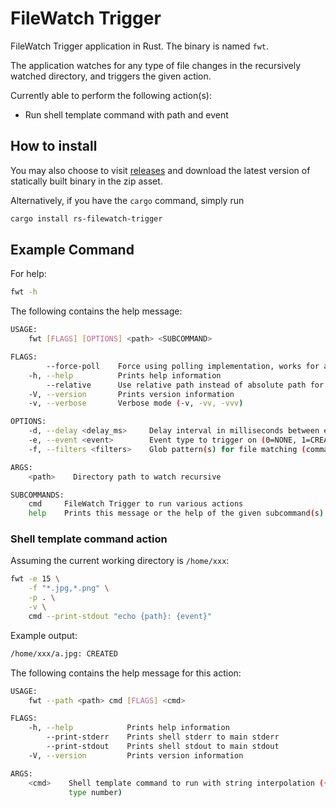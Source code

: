 # FileWatch Trigger

FileWatch Trigger application in Rust. The binary is named `fwt`.

The application watches for any type of file changes in the recursively watched
directory, and triggers the given action.

Currently able to perform the following action(s):

- Run shell template command with path and event

## How to install

You may also choose to visit
[releases](https://github.com/guangie88/rs-filewatch-trigger/releases)
and download the latest version of statically built binary in the zip asset.

Alternatively, if you have the `cargo` command, simply run

```bash
cargo install rs-filewatch-trigger
```

## Example Command

For help:

```bash
fwt -h
```

The following contains the help message:

```bash
USAGE:
    fwt [FLAGS] [OPTIONS] <path> <SUBCOMMAND>

FLAGS:
        --force-poll    Force using polling implementation, works for any platform
    -h, --help          Prints help information
        --relative      Use relative path instead of absolute path for path matches
    -V, --version       Prints version information
    -v, --verbose       Verbose mode (-v, -vv, -vvv)

OPTIONS:
    -d, --delay <delay_ms>     Delay interval in milliseconds between each file watch detection [default: 1000]
    -e, --event <event>        Event type to trigger on (0=NONE, 1=CREATED, 2=DELETED, 4=MODIFIED, 8=MOVED) [default: 1]
    -f, --filters <filters>    Glob pattern(s) for file matching (comma delimited) [default: *.*]

ARGS:
    <path>    Directory path to watch recursive

SUBCOMMANDS:
    cmd     FileWatch Trigger to run various actions
    help    Prints this message or the help of the given subcommand(s)
```

### Shell template command action

Assuming the current working directory is `/home/xxx`:

```bash
fwt -e 15 \
    -f "*.jpg,*.png" \
    -p . \
    -v \
    cmd --print-stdout "echo {path}: {event}"
```

Example output:

```bash
/home/xxx/a.jpg: CREATED
```

The following contains the help message for this action:

```bash
USAGE:
    fwt --path <path> cmd [FLAGS] <cmd>

FLAGS:
    -h, --help            Prints help information
        --print-stderr    Prints shell stderr to main stderr
        --print-stdout    Prints shell stdout to main stdout
    -V, --version         Prints version information

ARGS:
    <cmd>    Shell template command to run with string interpolation ({path}: triggered file path) ({event}: event
             type number)
```
